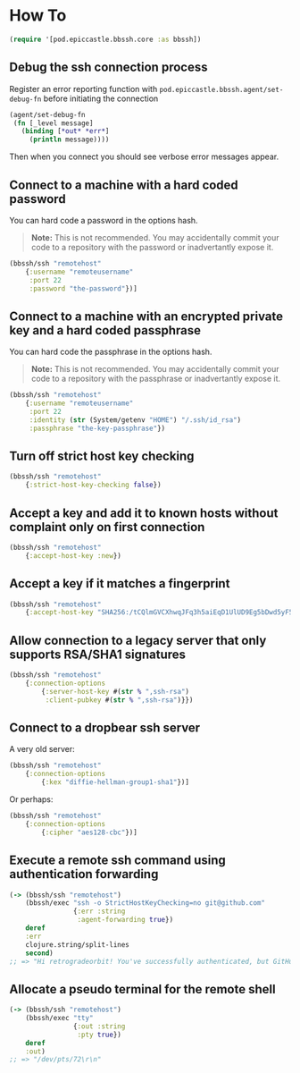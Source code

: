 # How To

```clojure
(require '[pod.epiccastle.bbssh.core :as bbssh])
```

## Debug the ssh connection process

Register an error reporting function with `pod.epiccastle.bbssh.agent/set-debug-fn` before initiating the connection

```clojure
(agent/set-debug-fn
 (fn [_level message]
   (binding [*out* *err*]
     (println message))))
```

Then when you connect you should see verbose error messages appear.

## Connect to a machine with a hard coded password

You can hard code a password in the options hash.

> **Note:** This is not recommended. You may accidentally commit your code to a repository with the password or inadvertantly expose it.

```clojure
(bbssh/ssh "remotehost"
    {:username "remoteusername"
     :port 22
     :password "the-password"})]
```

## Connect to a machine with an encrypted private key and a hard coded passphrase

You can hard code the passphrase in the options hash.

> **Note:** This is not recommended. You may accidentally commit your code to a repository with the passphrase or inadvertantly expose it.

```clojure
(bbssh/ssh "remotehost"
    {:username "remoteusername"
     :port 22
     :identity (str (System/getenv "HOME") "/.ssh/id_rsa")
     :passphrase "the-key-passphrase"})
```

## Turn off strict host key checking

```clojure
(bbssh/ssh "remotehost"
    {:strict-host-key-checking false})
```

## Accept a key and add it to known hosts without complaint only on first connection

```clojure
(bbssh/ssh "remotehost"
    {:accept-host-key :new})
```

## Accept a key if it matches a fingerprint

```clojure
(bbssh/ssh "remotehost"
    {:accept-host-key "SHA256:/tCQlmGVCXhwqJFq3h5aiEqD1UlUD9Eg5bDwd5yF52k"})
```
## Allow connection to a legacy server that only supports RSA/SHA1 signatures

```clojure
(bbssh/ssh "remotehost"
    {:connection-options
        {:server-host-key #(str % ",ssh-rsa")
         :client-pubkey #(str % ",ssh-rsa")}})
```

## Connect to a dropbear ssh server

A very old server:

```clojure
(bbssh/ssh "remotehost"
    {:connection-options
        {:kex "diffie-hellman-group1-sha1"})]
```

Or perhaps:

```clojure
(bbssh/ssh "remotehost"
    {:connection-options
        {:cipher "aes128-cbc"})]
```

## Execute a remote ssh command using authentication forwarding

```clojure
(-> (bbssh/ssh "remotehost")
    (bbssh/exec "ssh -o StrictHostKeyChecking=no git@github.com"
                {:err :string
                 :agent-forwarding true})
    deref
    :err
    clojure.string/split-lines
    second)
;; => "Hi retrogradeorbit! You've successfully authenticated, but GitHub does not provide shell access.\n"
```

## Allocate a pseudo terminal for the remote shell

```clojure
(-> (bbssh/ssh "remotehost")
    (bbssh/exec "tty"
                {:out :string
                 :pty true})
    deref
    :out)
;; => "/dev/pts/72\r\n"
```
